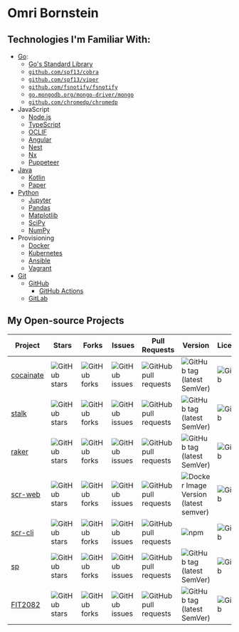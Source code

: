 # Omri Bornstein
## Technologies I'm Familiar With:
* [Go](http://go.dev):
	* [Go's Standard Library](https://pkg.go.dev/std)
	* [`github.com/spf13/cobra`](https://github.com/spf13/cobra)
	* [`github.com/spf13/viper`](https://github.com/spf13/viper)
	* [`github.com/fsnotify/fsnotify`](https://github.com/fsnotify/fsnotify)
	* [`go.mongodb.org/mongo-driver/mongo`](https://github.com/mongodb/mongo-go-driver)
	* [`github.com/chromedp/chromedp`](https://github.com/chromedp/chromedp)
* JavaScript
	* [Node.js](https://nodejs.org)
	* [TypeScript](https://typescriptlang.org)
	* [OCLIF](https://oclif.io)
	* [Angular](https://angular.io)
	* [Nest](https://nestjs.com)
	* [Nx](https://nx.dev)
	* [Puppeteer](https://pptr.dev)
* [Java](https://openjdk.java.net)
	* [Kotlin](https://kotlinlang.org)
	* [Paper](https://papermc.io)
* [Python](https://python.org)
	* [Jupyter](https://jupyter.org)
	* [Pandas](https://pandas.pydata.org)
	* [Matplotlib](https://matplotlib.org)
	* [SciPy](https://scipy.org)
	* [NumPy](https://numpy.org)
* Provisioning
	* [Docker](http://docker.com)
	* [Kubernetes](https://kubernetes.io)
	* [Ansible](https://ansible.com)
	* [Vagrant](https://vagrantup.com)
* [Git](https://git-scm.com)
	* [GitHub](https://github.com)
		* [GitHub Actions](https://github.com/features/actions)
	* [GitLab](https://gitlab.com)

## My Open-source Projects
Project|Stars|Forks|Issues|Pull Requests|Version|License
-|-|-|-|-|-|-
[cocainate](https://github.com/AppleGamer22/cocainate)|![GitHub stars](https://img.shields.io/github/stars/AppleGamer22/cocainate)|![GitHub forks](https://img.shields.io/github/forks/AppleGamer22/cocainate)|![GitHub issues](https://img.shields.io/github/issues/AppleGamer22/cocainate)|![GitHub pull requests](https://img.shields.io/github/issues-pr/AppleGamer22/cocainate)|![GitHub tag (latest SemVer)](https://img.shields.io/github/v/tag/AppleGamer22/cocainate?label=version&logo=github)|![GitHub](https://img.shields.io/github/license/AppleGamer22/cocainate?logo=github)
[stalk](https://github.com/AppleGamer22/stalk)|![GitHub stars](https://img.shields.io/github/stars/AppleGamer22/stalk)|![GitHub forks](https://img.shields.io/github/forks/AppleGamer22/stalk)|![GitHub issues](https://img.shields.io/github/issues/AppleGamer22/stalk)|![GitHub pull requests](https://img.shields.io/github/issues-pr/AppleGamer22/stalk)|![GitHub tag (latest SemVer)](https://img.shields.io/github/v/tag/AppleGamer22/stalk?label=version&logo=github)|![GitHub](https://img.shields.io/github/license/AppleGamer22/stalk?logo=github)
[raker](https://github.com/AppleGamer22/raker)|![GitHub stars](https://img.shields.io/github/stars/AppleGamer22/raker)|![GitHub forks](https://img.shields.io/github/forks/AppleGamer22/raker)|![GitHub issues](https://img.shields.io/github/issues/AppleGamer22/raker)|![GitHub pull requests](https://img.shields.io/github/issues-pr/AppleGamer22/raker)|![GitHub tag (latest SemVer)](https://img.shields.io/github/v/tag/AppleGamer22/raker?label=version&logo=github)|![GitHub](https://img.shields.io/github/license/AppleGamer22/raker?logo=github)
[scr-web](https://github.com/AppleGamer22/scr-web)|![GitHub stars](https://img.shields.io/github/stars/AppleGamer22/scr-web)|![GitHub forks](https://img.shields.io/github/forks/AppleGamer22/scr-web)|![GitHub issues](https://img.shields.io/github/issues/AppleGamer22/scr-web)|![GitHub pull requests](https://img.shields.io/github/issues-pr/AppleGamer22/scr-web)|![Docker Image Version (latest semver)](https://img.shields.io/docker/v/applegamer22/scr-web?logo=docker)|![GitHub](https://img.shields.io/github/license/AppleGamer22/scr-web?logo=github)
[scr-cli](https://github.com/AppleGamer22/scr-cli)|![GitHub stars](https://img.shields.io/github/stars/AppleGamer22/scr-cli)|![GitHub forks](https://img.shields.io/github/forks/AppleGamer22/scr-cli)|![GitHub issues](https://img.shields.io/github/issues/AppleGamer22/scr-cli)|![GitHub pull requests](https://img.shields.io/github/issues-pr/AppleGamer22/scr-cli)|![npm](https://img.shields.io/npm/v/@applegamer22/scr-cli?logo=npm)|![GitHub](https://img.shields.io/github/license/AppleGamer22/scr-cli?logo=github)
[sp](https://github.com/AppleGamer22/sp)|![GitHub stars](https://img.shields.io/github/stars/AppleGamer22/sp)|![GitHub forks](https://img.shields.io/github/forks/AppleGamer22/sp)|![GitHub issues](https://img.shields.io/github/issues/AppleGamer22/sp)|![GitHub pull requests](https://img.shields.io/github/issues-pr/AppleGamer22/sp)|![GitHub tag (latest SemVer)](https://img.shields.io/github/v/tag/AppleGamer22/sp?label=version&logo=github)|![GitHub](https://img.shields.io/github/license/AppleGamer22/sp?logo=github)
[FIT2082](https://github.com/AppleGamer22/FIT2082)|![GitHub stars](https://img.shields.io/github/stars/AppleGamer22/FIT2082)|![GitHub forks](https://img.shields.io/github/forks/AppleGamer22/FIT2082)|![GitHub issues](https://img.shields.io/github/issues/AppleGamer22/FIT2082)|![GitHub pull requests](https://img.shields.io/github/issues-pr/AppleGamer22/FIT2082)|![GitHub tag (latest SemVer)](https://img.shields.io/github/v/tag/AppleGamer22/FIT2082?label=version&logo=github)|![GitHub](https://img.shields.io/github/license/AppleGamer22/FIT2082?logo=github)
